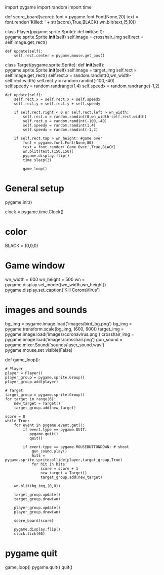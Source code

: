 import pygame
import random
import time

def score_board(score):
    font = pygame.font.Font(None,20)
    text = font.render('Killed: ' + str(score),True,BLACK)
    wn.blit(text,(5,10))

class Player(pygame.sprite.Sprite):
    def __init__(self):
        pygame.sprite.Sprite.__init__(self)
        self.image = crosshair_img
        self.rect = self.image.get_rect()
        
    def update(self):
        self.rect.center = pygame.mouse.get_pos()

class Target(pygame.sprite.Sprite):
    def __init__(self):
        pygame.sprite.Sprite.__init__(self)
        self.image = target_img
        self.rect = self.image.get_rect()
        self.rect.x = random.randint(0,wn_width-self.rect.width)
        self.rect.y = random.randint(-100,-40)        
        self.speedy = random.randrange(1,4)
        self.speedx = random.randrange(-1,2)

    def update(self):
        self.rect.x = self.rect.x + self.speedx
        self.rect.y = self.rect.y + self.speedy
     
        if self.rect.right < 0 or self.rect.left > wn_width:
            self.rect.x = random.randint(0,wn_width-self.rect.width)
            self.rect.y = random.randint(-100,-40)
            self.speedy = random.randint(1,4)
            self.speedx = random.randint(-1,2)
            
        if self.rect.top > wn_height: #game over
            font = pygame.font.Font(None,80)
            text = font.render('Game Over',True,BLACK)
            wn.blit(text,(150,150))
            pygame.display.flip()
            time.sleep(2)
            
            game_loop()
            
# General setup
pygame.init()

clock = pygame.time.Clock()

# color
BLACK = (0,0,0)

# Game window
wn_width = 600
wn_height = 500
wn = pygame.display.set_mode((wn_width,wn_height))
pygame.display.set_caption('Kill CoronaVirus')

# images and sounds
bg_img = pygame.image.load('images/bird_bg.png')
bg_img = pygame.transform.scale(bg_img, (600, 600))
target_img = pygame.image.load('images/coronavirus.png')
crosshair_img = pygame.image.load('images/crosshair.png')
gun_sound = pygame.mixer.Sound('sounds/laser_sound.wav')
pygame.mouse.set_visible(False)

def game_loop():
    
    # Player
    player = Player() 
    player_group = pygame.sprite.Group()
    player_group.add(player)

    # Target
    target_group = pygame.sprite.Group()
    for target in range(6):
        new_target = Target()
        target_group.add(new_target)

    score = 0
    while True:
        for event in pygame.event.get():
            if event.type == pygame.QUIT:
               pygame.quit()
               quit()
               
            if event.type == pygame.MOUSEBUTTONDOWN: # shoot
                gun_sound.play()
                hits = pygame.sprite.spritecollide(player,target_group,True)
                for hit in hits:
                    score = score + 1
                    new_target = Target()
                    target_group.add(new_target)

        wn.blit(bg_img,(0,0))

        target_group.update()   
        target_group.draw(wn)

        player_group.update()
        player_group.draw(wn)

        score_board(score)

        pygame.display.flip()
        clock.tick(60)

# pygame quit
game_loop()
pygame.quit()
quit()
